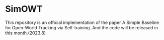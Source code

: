 # SimOWT
This repository is an official implementation of the paper A Simple Baseline for Open-World Tracking via Self-training. And the code will be released in this month.(2023.8)
